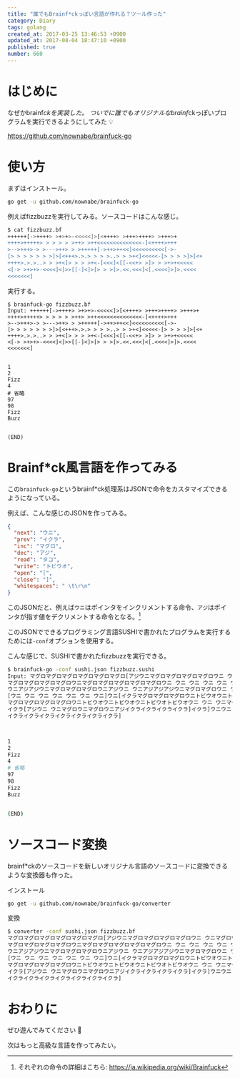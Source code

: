 ```yaml
---
title: "誰でもBrainf*ckっぽい言語が作れる？ツール作った"
category: Diary
tags: golang
created_at: 2017-03-25 13:46:53 +0900
updated_at: 2017-08-04 18:47:10 +0900
published: true
number: 660
---
```


# はじめに
なぜかbrainf*ckを実装した。
ついでに誰でもオリジナルなbrainf*ckっぽいプログラムを実行できるようにしてみた :bulb: 

https://github.com/nownabe/brainfuck-go

# 使い方
まずはインストール。

```bash
go get -u github.com/nownabe/brainfuck-go
```

例えばfizzbuzzを実行してみる。ソースコードはこんな感じ。

```bash
$ cat fizzbuzz.bf
++++++[->++++> >+>+>-<<<<<]>[<++++> >+++>++++> >+++>+
++++>+++++> > > > > >++> >++<<<<<<<<<<<<<<-]<++++>+++
>-->+++>-> >--->++> > >+++++[->++>++<<]<<<<<<<<<<[->-
[> > > > > > >]>[<+++>.>.> > > >..> > >+<]<<<<<-[> > > >]>[<+
++++>.>.>..> > >+<]> > > >+<-[<<<]<[[-<<+> >]> > >+>+<<<<<
<[-> >+>+>-<<<<]<]>>[[-]<]>[> > >[>.<<.<<<]<[.<<<<]>]>.<<<<
<<<<<<<]
```

実行する。

```
$ brainfuck-go fizzbuzz.bf
Input: ++++++[->++++> >+>+>-<<<<<]>[<++++> >+++>++++> >+++>+
++++>+++++> > > > > >++> >++<<<<<<<<<<<<<<-]<++++>+++
>-->+++>-> >--->++> > >+++++[->++>++<<]<<<<<<<<<<[->-
[> > > > > > >]>[<+++>.>.> > > >..> > >+<]<<<<<-[> > > >]>[<+
++++>.>.>..> > >+<]> > > >+<-[<<<]<[[-<<+> >]> > >+>+<<<<<
<[-> >+>+>-<<<<]<]>>[[-]<]>[> > >[>.<<.<<<]<[.<<<<]>]>.<<<<
<<<<<<<]


1
2
Fizz
4
# 省略
97
98
Fizz
Buzz


(END)
```

# Brainf*ck風言語を作ってみる
この`brainfuck-go`というbrainf*ck処理系はJSONで命令をカスタマイズできるようになっている。

例えば、こんな感じのJSONを作ってみる。

```json:sushi.json
{
  "next": "ウニ",
  "prev": "イクラ",
  "inc": "マグロ",
  "dec": "アジ",
  "read": "タコ",
  "write": "トビウオ",
  "open": "[",
  "close": "]",
  "whitespaces": " \t\r\n"
}
```

このJSONだと、例えば`ウニ`はポインタをインクリメントする命令、`アジ`はポインタが指す値をデクリメントする命令となる。[^1]

[^1]: それぞれの命令の詳細はこちら: https://ja.wikipedia.org/wiki/Brainfuck

このJSONでできるプログラミング言語SUSHIで書かれたプログラムを実行するためには`-conf`オプションを使用する。

こんな感じで、SUSHIで書かれたfizzbuzzを実行できる。

```bash
$ brainfuck-go -conf sushi.json fizzbuzz.sushi
Input: マグロマグロマグロマグロマグロマグロ[アジウニマグロマグロマグロマグロウニ ウニマグロウニマグロウニアジイクライクライクライクライクラ]ウニ[イクラマグロマグロマグロマグロウニ ウニマグロマグロマグロウニマグロマグロマグロマグロウニ ウニマグロマグロマグロウニマグロ
マグロマグロマグロマグロウニマグロマグロマグロマグロマグロウニ ウニ ウニ ウニ ウニ ウニマグロマグロウニ ウニマグロマグロイクライクライクライクライクライクライクライクライクライクライクライクライクライクラアジ]イクラマグロマグロマグロマグロウニマグロマグロマグロ
ウニアジアジウニマグロマグロマグロウニアジウニ ウニアジアジアジウニマグロマグロウニ ウニ ウニマグロマグロマグロマグロマグロ[アジウニマグロマグロウニマグロマグロイクライクラ]イクライクライクライクライクライクライクライクライクライクラ[アジウニアジ
[ウニ ウニ ウニ ウニ ウニ ウニ ウニ]ウニ[イクラマグロマグロマグロウニトビウオウニトビウオウニ ウニ ウニ ウニトビウオトビウオウニ ウニ ウニマグロイクラ]イクライクライクライクライクラアジ[ウニ ウニ ウニ ウニ]ウニ[イクラマグロ
マグロマグロマグロマグロウニトビウオウニトビウオウニトビウオトビウオウニ ウニ ウニマグロイクラ]ウニ ウニ ウニ ウニマグロイクラアジ[イクライクライクラ]イクラ[[アジイクライクラマグロウニ ウニ]ウニ ウニ ウニマグロウニマグロイクライクライクライクライクラ
イクラ[アジウニ ウニマグロウニマグロウニアジイクライクライクライクラ]イクラ]ウニウニ[[アジ]イクラ]ウニ[ウニ ウニ ウニ[ウニトビウオイクライクラトビウオイクライクライクラ]イクラ[トビウオイクライクライクライクラ]ウニ]ウニトビウオイクライクライクライクラ
イクライクライクライクライクライクライクラ]



1
2
Fizz
4
# 省略
97
98
Fizz
Buzz


(END)
```

# ソースコード変換
brainf*ckのソースコードを新しいオリジナル言語のソースコードに変換できるような変換器も作った。

インストール

```bash
go get -u github.com/nownabe/brainfuck-go/converter
```

変換

```bash
$ converter -conf sushi.json fizzbuzz.bf
マグロマグロマグロマグロマグロマグロ[アジウニマグロマグロマグロマグロウニ ウニマグロウニマグロウニアジイクライクライクライクライクラ]ウニ[イクラマグロマグロマグロマグロウニ ウニマグロマグロマグロウニマグロマグロマグロマグロウニ ウニマグロマグロマグロウニマグロ
マグロマグロマグロマグロウニマグロマグロマグロマグロマグロウニ ウニ ウニ ウニ ウニ ウニマグロマグロウニ ウニマグロマグロイクライクライクライクライクライクライクライクライクライクライクライクライクライクラアジ]イクラマグロマグロマグロマグロウニマグロマグロマグロ
ウニアジアジウニマグロマグロマグロウニアジウニ ウニアジアジアジウニマグロマグロウニ ウニ ウニマグロマグロマグロマグロマグロ[アジウニマグロマグロウニマグロマグロイクライクラ]イクライクライクライクライクライクライクライクライクライクラ[アジウニアジ
[ウニ ウニ ウニ ウニ ウニ ウニ ウニ]ウニ[イクラマグロマグロマグロウニトビウオウニトビウオウニ ウニ ウニ ウニトビウオトビウオウニ ウニ ウニマグロイクラ]イクライクライクライクライクラアジ[ウニ ウニ ウニ ウニ]ウニ[イクラマグロ
マグロマグロマグロマグロウニトビウオウニトビウオウニトビウオトビウオウニ ウニ ウニマグロイクラ]ウニ ウニ ウニ ウニマグロイクラアジ[イクライクライクラ]イクラ[[アジイクライクラマグロウニ ウニ]ウニ ウニ ウニマグロウニマグロイクライクライクライクライクラ
イクラ[アジウニ ウニマグロウニマグロウニアジイクライクライクライクラ]イクラ]ウニウニ[[アジ]イクラ]ウニ[ウニ ウニ ウニ[ウニトビウオイクライクラトビウオイクライクライクラ]イクラ[トビウオイクライクライクライクラ]ウニ]ウニトビウオイクライクライクライクラ
イクライクライクライクライクライクライクラ]
```

# おわりに
ぜひ遊んでみてください :star2: 

次はもっと高級な言語を作ってみたい。
